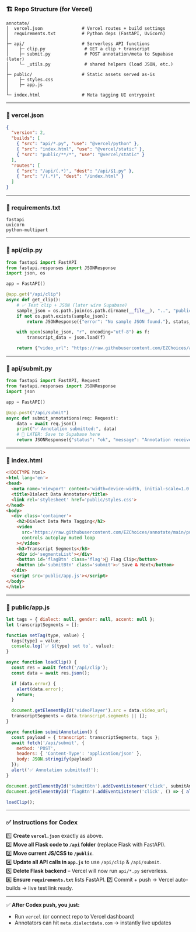 ### 🏗 Repo Structure (for Vercel)

```
annotate/
│  vercel.json               # Vercel routes + build settings
│  requirements.txt          # Python deps (FastAPI, Uvicorn)
│
├─ api/                      # Serverless API functions
│    ├─ clip.py               # GET a clip + transcript
│    ├─ submit.py             # POST annotation/meta to Supabase (later)
│    └─ _utils.py             # shared helpers (load JSON, etc.)
│
├─ public/                   # Static assets served as-is
│    ├─ styles.css
│    ├─ app.js
│
└─ index.html                # Meta tagging UI entrypoint
```

---

### 📄 vercel.json

```json
{
  "version": 2,
  "builds": [
    { "src": "api/*.py", "use": "@vercel/python" },
    { "src": "index.html", "use": "@vercel/static" },
    { "src": "public/**/*", "use": "@vercel/static" }
  ],
  "routes": [
    { "src": "/api/(.*)", "dest": "/api/$1.py" },
    { "src": "/(.*)", "dest": "/index.html" }
  ]
}
```

---

### 📄 requirements.txt

```
fastapi
uvicorn
python-multipart
```

---

### 📄 api/clip.py

```python
from fastapi import FastAPI
from fastapi.responses import JSONResponse
import json, os

app = FastAPI()

@app.get("/api/clip")
async def get_clip():
    # ✅ Test clip + JSON (later wire Supabase)
    sample_json = os.path.join(os.path.dirname(__file__), "..", "public", "sample.json")
    if not os.path.exists(sample_json):
        return JSONResponse({"error": "No sample JSON found."}, status_code=404)

    with open(sample_json, "r", encoding="utf-8") as f:
        transcript_data = json.load(f)

    return {"video_url": "https://raw.githubusercontent.com/EZChoices/annotate/main/public/sample.mp4", "transcript": transcript_data}
```

---

### 📄 api/submit.py

```python
from fastapi import FastAPI, Request
from fastapi.responses import JSONResponse
import json

app = FastAPI()

@app.post("/api/submit")
async def submit_annotations(req: Request):
    data = await req.json()
    print("✅ Annotation submitted:", data)
    # 🚀 LATER: Save to Supabase here
    return JSONResponse({"status": "ok", "message": "Annotation received"})
```

---

### 📄 index.html

```html
<!DOCTYPE html>
<html lang='en'>
<head>
  <meta name='viewport' content='width=device-width, initial-scale=1.0'>
  <title>Dialect Data Annotator</title>
  <link rel='stylesheet' href='public/styles.css'>
</head>
<body>
  <div class='container'>
    <h2>Dialect Data Meta Tagging</h2>
    <video
      src='https://raw.githubusercontent.com/EZChoices/annotate/main/public/sample.mp4'
      controls autoplay muted loop
    ></video>
    <h3>Transcript Segments</h3>
    <div id='segmentsList'></div>
    <button id='flagBtn' class='flag'>🚩 Flag Clip</button>
    <button id='submitBtn' class='submit'>✅ Save & Next</button>
  </div>
  <script src='public/app.js'></script>
</body>
</html>
```

---

### 📄 public/app.js

```js
let tags = { dialect: null, gender: null, accent: null };
let transcriptSegments = [];

function setTag(type, value) {
  tags[type] = value;
  console.log(`✅ ${type} set to`, value);
}

async function loadClip() {
  const res = await fetch('/api/clip');
  const data = await res.json();

  if (data.error) {
    alert(data.error);
    return;
  }

  document.getElementById('videoPlayer').src = data.video_url;
  transcriptSegments = data.transcript.segments || [];
}

async function submitAnnotation() {
  const payload = { transcript: transcriptSegments, tags };
  await fetch('/api/submit', {
    method: 'POST',
    headers: { 'Content-Type': 'application/json' },
    body: JSON.stringify(payload)
  });
  alert('✅ Annotation submitted!');
}

document.getElementById('submitBtn').addEventListener('click', submitAnnotation);
document.getElementById('flagBtn').addEventListener('click', () => { alert('🚩 Clip flagged!'); });

loadClip();
```

---

### ✅ Instructions for Codex

1️⃣ **Create `vercel.json`** exactly as above.  
2️⃣ **Move all Flask code to `/api` folder** (replace Flask with FastAPI).  
3️⃣ **Move current JS/CSS to `/public`**.  
4️⃣ **Update all API calls in `app.js`** to use `/api/clip` & `/api/submit`.  
5️⃣ **Delete Flask backend** – Vercel will now run `api/*.py` serverless.  
6️⃣ **Ensure `requirements.txt`** lists FastAPI.
7️⃣ Commit + push → Vercel auto-builds → live test link ready.

---

✅ **After Codex push, you just:**
- Run `vercel` (or connect repo to Vercel dashboard)
- Annotators can hit `meta.dialectdata.com` → instantly live updates
